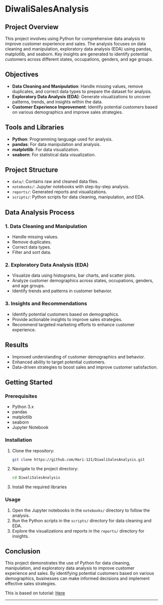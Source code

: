 # DiwaliSalesAnalysis


## Project Overview
This project involves using Python for comprehensive data analysis to improve customer experience and sales. The analysis focuses on data cleaning and manipulation, exploratory data analysis (EDA) using pandas, matplotlib, and seaborn. Key insights are generated to identify potential customers across different states, occupations, genders, and age groups.

## Objectives
- **Data Cleaning and Manipulation**: Handle missing values, remove duplicates, and correct data types to prepare the dataset for analysis.
- **Exploratory Data Analysis (EDA)**: Generate visualizations to uncover patterns, trends, and insights within the data.
- **Customer Experience Improvement**: Identify potential customers based on various demographics and improve sales strategies.

## Tools and Libraries
- **Python**: Programming language used for analysis.
- **pandas**: For data manipulation and analysis.
- **matplotlib**: For data visualization.
- **seaborn**: For statistical data visualization.

## Project Structure
- `data/`: Contains raw and cleaned data files.
- `notebooks/`: Jupyter notebooks with step-by-step analysis.
- `reports/`: Generated reports and visualizations.
- `scripts/`: Python scripts for data cleaning, manipulation, and EDA.

## Data Analysis Process

### 1. Data Cleaning and Manipulation
- Handle missing values.
- Remove duplicates.
- Correct data types.
- Filter and sort data.

### 2. Exploratory Data Analysis (EDA)
- Visualize data using histograms, bar charts, and scatter plots.
- Analyze customer demographics across states, occupations, genders, and age groups.
- Identify trends and patterns in customer behavior.

### 3. Insights and Recommendations
- Identify potential customers based on demographics.
- Provide actionable insights to improve sales strategies.
- Recommend targeted marketing efforts to enhance customer experience.

## Results
- Improved understanding of customer demographics and behavior.
- Enhanced ability to target potential customers.
- Data-driven strategies to boost sales and improve customer satisfaction.

## Getting Started

### Prerequisites
- Python 3.x
- pandas
- matplotlib
- seaborn
- Jupyter Notebook

### Installation
1. Clone the repository:
    ```bash
    git clone https://github.com/Hari-121/DiwaliSalesAnalysis.git
    ```
2. Navigate to the project directory:
    ```bash
    cd DiwaliSalesAnalysis
    ```
3. Install the required libraries


### Usage
1. Open the Jupyter notebooks in the `notebooks/` directory to follow the analysis.
2. Run the Python scripts in the `scripts/` directory for data cleaning and EDA.
3. Explore the visualizations and reports in the `reports/` directory for insights.

## Conclusion
This project demonstrates the use of Python for data cleaning, manipulation, and exploratory data analysis to improve customer experience and sales. By identifying potential customers based on various demographics, businesses can make informed decisions and implement effective sales strategies.

This is based on tutorial: [Here](https://www.youtube.com/watch?v=KgCgpCIOkIs)

---

